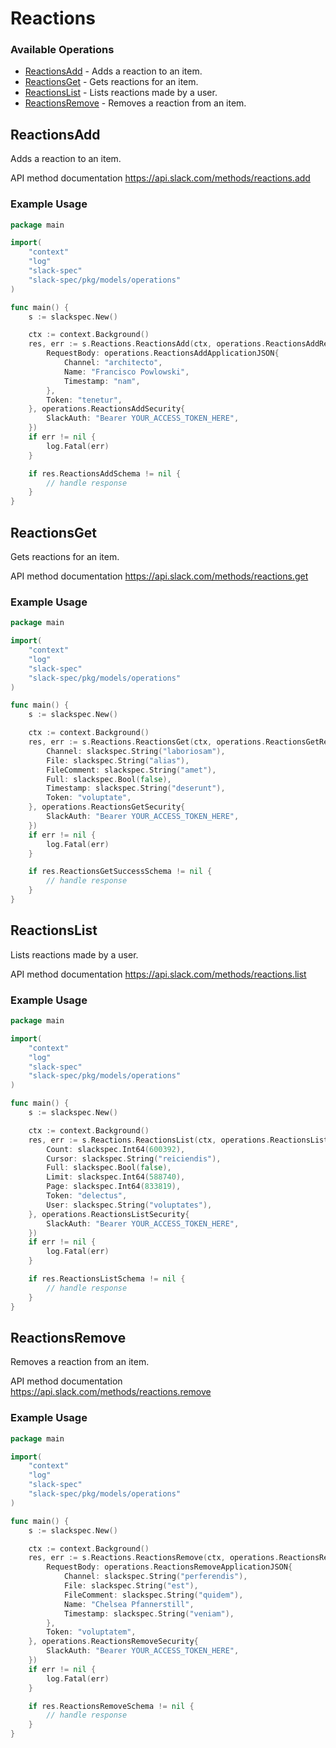 # Reactions

### Available Operations

* [ReactionsAdd](#reactionsadd) - Adds a reaction to an item.
* [ReactionsGet](#reactionsget) - Gets reactions for an item.
* [ReactionsList](#reactionslist) - Lists reactions made by a user.
* [ReactionsRemove](#reactionsremove) - Removes a reaction from an item.

## ReactionsAdd

Adds a reaction to an item.

API method documentation
<https://api.slack.com/methods/reactions.add>

### Example Usage

```go
package main

import(
	"context"
	"log"
	"slack-spec"
	"slack-spec/pkg/models/operations"
)

func main() {
    s := slackspec.New()

    ctx := context.Background()
    res, err := s.Reactions.ReactionsAdd(ctx, operations.ReactionsAddRequest{
        RequestBody: operations.ReactionsAddApplicationJSON{
            Channel: "architecto",
            Name: "Francisco Powlowski",
            Timestamp: "nam",
        },
        Token: "tenetur",
    }, operations.ReactionsAddSecurity{
        SlackAuth: "Bearer YOUR_ACCESS_TOKEN_HERE",
    })
    if err != nil {
        log.Fatal(err)
    }

    if res.ReactionsAddSchema != nil {
        // handle response
    }
}
```

## ReactionsGet

Gets reactions for an item.

API method documentation
<https://api.slack.com/methods/reactions.get>

### Example Usage

```go
package main

import(
	"context"
	"log"
	"slack-spec"
	"slack-spec/pkg/models/operations"
)

func main() {
    s := slackspec.New()

    ctx := context.Background()
    res, err := s.Reactions.ReactionsGet(ctx, operations.ReactionsGetRequest{
        Channel: slackspec.String("laboriosam"),
        File: slackspec.String("alias"),
        FileComment: slackspec.String("amet"),
        Full: slackspec.Bool(false),
        Timestamp: slackspec.String("deserunt"),
        Token: "voluptate",
    }, operations.ReactionsGetSecurity{
        SlackAuth: "Bearer YOUR_ACCESS_TOKEN_HERE",
    })
    if err != nil {
        log.Fatal(err)
    }

    if res.ReactionsGetSuccessSchema != nil {
        // handle response
    }
}
```

## ReactionsList

Lists reactions made by a user.

API method documentation
<https://api.slack.com/methods/reactions.list>

### Example Usage

```go
package main

import(
	"context"
	"log"
	"slack-spec"
	"slack-spec/pkg/models/operations"
)

func main() {
    s := slackspec.New()

    ctx := context.Background()
    res, err := s.Reactions.ReactionsList(ctx, operations.ReactionsListRequest{
        Count: slackspec.Int64(600392),
        Cursor: slackspec.String("reiciendis"),
        Full: slackspec.Bool(false),
        Limit: slackspec.Int64(588740),
        Page: slackspec.Int64(833819),
        Token: "delectus",
        User: slackspec.String("voluptates"),
    }, operations.ReactionsListSecurity{
        SlackAuth: "Bearer YOUR_ACCESS_TOKEN_HERE",
    })
    if err != nil {
        log.Fatal(err)
    }

    if res.ReactionsListSchema != nil {
        // handle response
    }
}
```

## ReactionsRemove

Removes a reaction from an item.

API method documentation
<https://api.slack.com/methods/reactions.remove>

### Example Usage

```go
package main

import(
	"context"
	"log"
	"slack-spec"
	"slack-spec/pkg/models/operations"
)

func main() {
    s := slackspec.New()

    ctx := context.Background()
    res, err := s.Reactions.ReactionsRemove(ctx, operations.ReactionsRemoveRequest{
        RequestBody: operations.ReactionsRemoveApplicationJSON{
            Channel: slackspec.String("perferendis"),
            File: slackspec.String("est"),
            FileComment: slackspec.String("quidem"),
            Name: "Chelsea Pfannerstill",
            Timestamp: slackspec.String("veniam"),
        },
        Token: "voluptatem",
    }, operations.ReactionsRemoveSecurity{
        SlackAuth: "Bearer YOUR_ACCESS_TOKEN_HERE",
    })
    if err != nil {
        log.Fatal(err)
    }

    if res.ReactionsRemoveSchema != nil {
        // handle response
    }
}
```
